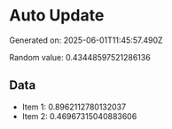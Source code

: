 # Auto Update

Generated on: 2025-06-01T11:45:57.490Z

Random value: 0.43448597521286136

## Data

- Item 1: 0.8962112780132037
- Item 2: 0.46967315040883606
